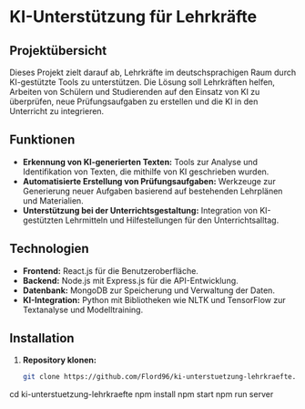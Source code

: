 # KI-Unterstützung für Lehrkräfte

## Projektübersicht

Dieses Projekt zielt darauf ab, Lehrkräfte im deutschsprachigen Raum durch KI-gestützte Tools zu unterstützen. Die Lösung soll Lehrkräften helfen, Arbeiten von Schülern und Studierenden auf den Einsatz von KI zu überprüfen, neue Prüfungsaufgaben zu erstellen und die KI in den Unterricht zu integrieren.

## Funktionen

- **Erkennung von KI-generierten Texten:** Tools zur Analyse und Identifikation von Texten, die mithilfe von KI geschrieben wurden.
- **Automatisierte Erstellung von Prüfungsaufgaben:** Werkzeuge zur Generierung neuer Aufgaben basierend auf bestehenden Lehrplänen und Materialien.
- **Unterstützung bei der Unterrichtsgestaltung:** Integration von KI-gestützten Lehrmitteln und Hilfestellungen für den Unterrichtsalltag.

## Technologien

- **Frontend:** React.js für die Benutzeroberfläche.
- **Backend:** Node.js mit Express.js für die API-Entwicklung.
- **Datenbank:** MongoDB zur Speicherung und Verwaltung der Daten.
- **KI-Integration:** Python mit Bibliotheken wie NLTK und TensorFlow zur Textanalyse und Modelltraining.

## Installation

1. **Repository klonen:**
   ```bash
   git clone https://github.com/Flord96/ki-unterstuetzung-lehrkraefte.git
cd ki-unterstuetzung-lehrkraefte
npm install
npm start
npm run server
